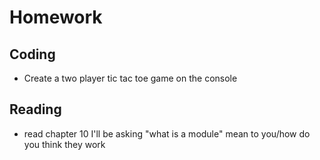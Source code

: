 # Homework 

## Coding
- Create a two player tic tac toe game on the console

## Reading
- read chapter 10
I'll be asking "what is a module" mean to you/how do you think they work
